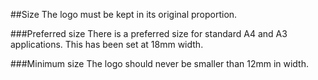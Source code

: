 ##Size
The logo must be kept in its original proportion.

###Preferred size
There is a preferred size for standard A4 and A3 applications. This has been set at 18mm width.

###Minimum size
The logo should never be smaller than 12mm in width.